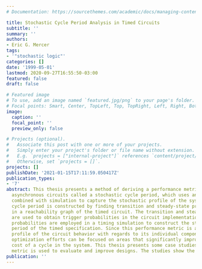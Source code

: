 ```yaml
---
# Documentation: https://sourcethemes.com/academic/docs/managing-content/

title: Stochastic Cycle Period Analysis in Timed Circuits
subtitle: ''
summary: ''
authors:
- Eric G. Mercer
tags:
- '"stochastic logic"'
categories: []
date: '1999-05-01'
lastmod: 2020-09-27T16:55:50-03:00
featured: false
draft: false

# Featured image
# To use, add an image named `featured.jpg/png` to your page's folder.
# Focal points: Smart, Center, TopLeft, Top, TopRight, Left, Right, BottomLeft, Bottom, BottomRight.
image:
  caption: ''
  focal_point: ''
  preview_only: false

# Projects (optional).
#   Associate this post with one or more of your projects.
#   Simply enter your project's folder or file name without extension.
#   E.g. `projects = ["internal-project"]` references `content/project/deep-learning/index.md`.
#   Otherwise, set `projects = []`.
projects: []
publishDate: '2021-01-15T17:11:59.050417Z'
publication_types:
- '7'
abstract: This thesis presents a method of deriving a performance metric for timed
  asynchronous circuits called a stochastic cycle period, which uses analytical techniques
  combined with simulation to capture the stochastic profile of the system. The stochastic
  cycle period is constructed by finding transition and steady-state probabilities
  in a reachability graph of the timed circuit. The transition and steady-state probabilities
  are used to obtain trigger probabilities in the circuit implementation. The trigger
  probabilities are employed in a timing simulation to construct the stochastic cycle
  period of the timed specification. Since this performance metric is a stochastic
  profile of the circuit behavior with regards to its individual components, synthesis
  optimization efforts can be focused on areas that significantly improve the expected
  cost of a cycle in the system. This thesis presents some case studies where the
  metric is used to evaluate and improve designs. The studies show the potentia...
publication: ''
---
```

